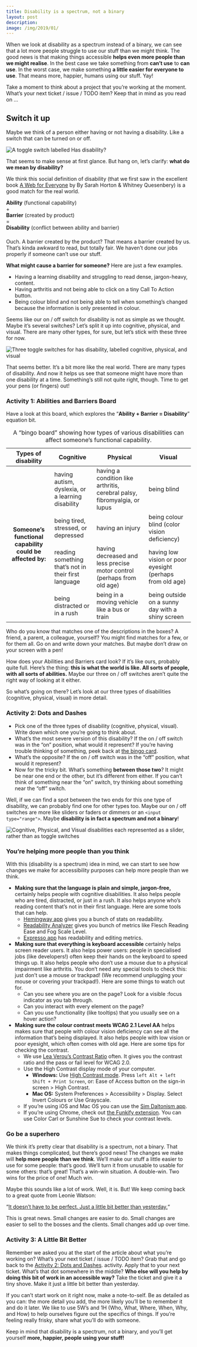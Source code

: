 ```yaml
---
title: Disability is a spectrum, not a binary
layout: post
description: 
image: /img/2019/01/
---
```


<p>When we look at disability as a spectrum instead of a binary, we can see that a lot more people struggle to use our stuff than we might think. The good news is that making things accessible <strong>helps even more people than we might realise</strong>. In the best case we take something from <strong>can’t use</strong> to <strong>can use</strong>. In the worst case, we make something <strong>a little easier for everyone to use</strong>. That means more, happier, humans using our stuff. Yay!</p>

<p>Take a moment to think about a project that you’re working at the moment. What’s your next ticket / issue / TODO item? Keep that in mind as you read on …</p>

<h2>Switch it up</h2>

<p>Maybe we think of a person either having or not having a disability. Like a switch that can be turned on or off.</p>

<p class="text-center"><img src="/img/2019/01/One-toggle.png" alt="A toggle switch labelled Has disability?"></p>

<p>That seems to make sense at first glance. But hang on, let’s clarify: <strong>what do we mean by disability?</strong></p>

<p>We think this social definition of disability (that we first saw in the excellent book <a href="https://rosenfeldmedia.com/books/a-web-for-everyone/">A Web for Everyone</a> by By Sarah Horton &amp; Whitney Quesenbery) is a good match for the real world.</p>

<div class="text-center" style="margin-bottom: 1.5em">
<div><strong>Ability</strong> (functional capability)</div>
<div>+</div>
<div><strong>Barrier</strong> (created by product)</div>
<div>=</div>
<div><strong>Disability</strong> (conflict between ability and barrier)</div>
</div>

<p>Ouch. A barrier created by the product? That means a barrier created by us. That’s kinda awkward to read, but totally fair. We haven’t done our jobs properly if someone can’t use our stuff.</p>

<p><strong>What might cause a barrier for someone?</strong> Here are just a few examples.</p>
<ul>
 	<li>Having a learning disability and struggling to read dense, jargon-heavy, content.</li>
 	<li>Having arthritis and not being able to click on a tiny Call To Action button.</li>
 	<li>Being colour blind and not being able to tell when something’s changed because the information is only presented in colour.</li>
</ul>

<p>Seems like our on / off switch for disability is not as simple as we thought. Maybe it’s several switches? Let’s split it up into cognitive, physical, and visual. There are many other types, for sure, but let’s stick with these three for now.</p>

<p class="text-center"><img src="/img/2019/01/3-Toggles.png" alt="Three toggle switches for has disability, labelled cognitive, physical, and visual"></p>

<p>That seems better. It’s a bit more like the real world. There are many types of disability. And now it helps us see that someone might have more than one disability at a time. Something’s still not quite right, though. Time to get your pens (or fingers) out!</p>

<h3>Activity 1: Abilities and Barriers Board</h3>
<p>Have a look at this board, which explores the “<strong>Ability + Barrier = Disability</strong>” equation bit.</p>

<table id="bingo-card" class="bb">
<caption>A “bingo board” showing how types of various disabilities can affect someone’s functional capability.</caption>
<thead>
<tr>
<th scope="col">Types of disability</th>
<th scope="col">Cognitive</th>
<th scope="col">Physical</th>
<th scope="col">Visual</th>
</tr>
</thead>
<tbody>
<tr>
<th class="rowhead" rowspan="4" scope="row">Someone’s functional capability could be affected by:</th>
<td>having autism, dyslexia, or a learning disability</td>
<td>having a condition like arthritis, cerebral palsy, fibromyalgia, or lupus</td>
<td>being blind</td>
</tr>
<tr>
<td>being tired, stressed, or depressed</td>
<td>having an injury</td>
<td>being colour blind (color vision deficiency)</td>
</tr>
<tr>
<td>reading something that’s not in their first language</td>
<td>having decreased and less precise motor control (perhaps from old age)</td>
<td>having low vision or poor eyesight (perhaps from old age)</td>
</tr>
<tr>
<td>being distracted or in a rush</td>
<td>being in a moving vehicle like a bus or train</td>
<td>being outside on a sunny day with a shiny screen</td>
</tr>
</tbody>
</table>

<p>Who do you know that matches one of the descriptions in the boxes? A friend, a parent, a colleague, yourself? You might find matches for a few, or for them all. Go on and write down your matches. But maybe don’t draw on your screen with a pen!</p>

<p>How does your Abilities and Barriers card look? If it’s like ours, probably quite full. Here’s the thing: <strong>this is what the world is like. All sorts of people, with all sorts of abilities.</strong> Maybe our three on / off switches aren’t quite the right way of looking at it either.</p>

<p>So what’s going on there? Let’s look at our three types of disabilities (cognitive, physical, visual) in more detail.</p>

<h3 id="activity-2">Activity 2: Dots and Dashes</h3>

<ul>
 	<li>Pick one of the three types of disability (cognitive, physical, visual). Write down which one you’re going to think about.</li>
 	<li>What’s the most severe version of this disability? If the on / off switch was in the “on” position, what would it represent? If you’re having trouble thinking of something, peek back at <a href="#bingo-card">the bingo card</a>.</li>
 	<li>What’s the opposite? If the on / off switch was in the “off” position, what would it represent?</li>
 	<li>Now for the tricky bit. What’s something <strong>between those two</strong>? It might be near one end or the other, but it’s different from either. If you can’t think of something near the “on” switch, try thinking about something near the “off” switch.</li>
</ul>

<p>Well, if we can find a spot between the two ends for this one type of disability, we can probably find one for other types too. Maybe our on / off switches are more like sliders or faders or dimmers or an <code class=" prettyprinted" style=""><span class="tag">&lt;input</span><span class="pln"> </span><span class="atn">type</span><span class="pun">=</span><span class="atv">"range"</span><span class="tag">&gt;</span></code>. Maybe <strong>disability is in fact a spectrum and not a binary</strong>!</p>

<p class="text-center"><img src="/img/2019/01/Sliders.png" alt="Cognitive, Physical, and Visual disabilities each represented as a slider, rather than as toggle switches"></p>

<h3>You’re helping more people than you think</h3>

<p>With this (disability is a spectrum) idea in mind, we can start to see how changes we make for accessibility purposes can help more people than we think.</p>

<ul>
 	<li><strong>Making sure that the language is plain and simple, jargon-free,</strong> certainly helps people with cognitive disabilities. It also helps people who are tired, distracted, or just in a rush. It also helps anyone who’s reading content that’s not in their first language. Here are some tools that can help.
<ul>
 	<li><a href="http://www.hemingwayapp.com/">Hemingway app</a> gives you a bunch of stats on readability.</li>
 	<li><a href="https://datayze.com/readability-analyzer.php">Readability Analyzer</a> gives you bunch of metrics like Flesch Reading Ease and Fog Scale Level.</li>
 	<li><a href="http://www.expresso-app.org/">Expresso app</a> has readability and editing metrics.</li>
</ul>
</li>
 	<li><strong>Making sure that everything is keyboard accessible</strong> certainly helps screen reader users. It also helps power users: people in specialised jobs (like developers!) often keep their hands on the keyboard to speed things up. It also helps people who don’t use a mouse due to a physical impairment like arthritis. You don’t need any special tools to check this: just don’t use a mouse or trackpad! (We recommend unplugging your mouse or covering your trackpad!). Here are some things to watch out for.
<ul>
 	<li>Can you see where you are on the page? Look for a visible :focus indicator as you tab through.</li>
 	<li>Can you interact with every element on the page?</li>
 	<li>Can you use functionality (like tooltips) that you usually see on a hover action?</li>
</ul>
</li>
 	<li><strong>Making sure the colour contrast meets WCAG 2.1 Level AA</strong> helps makes sure that people with colour vision deficiency can see all the information that’s being displayed. It also helps people with low vision or poor eyesight, which often comes with old age. Here are some tips for checking the contrast.
<ul>
 	<li>We use <a href="https://contrast-ratio.com/">Lea Verou’s Contrast Ratio</a> often. It gives you the contrast ratio and the pass or fail level for WCAG 2.0.</li>
 	<li>Use the High Contrast display mode of your computer.
<ul>
 	<li><strong>Windows:</strong> Use <a href="https://support.microsoft.com/en-us/help/13862/windows-use-high-contrast-mode">High Contrast mode</a>. Press <code class=" prettyprinted" style=""><span class="pln">left </span><span class="typ">Alt</span><span class="pln"> </span><span class="pun">+</span><span class="pln"> left </span><span class="typ">Shift</span><span class="pln"> </span><span class="pun">+</span><span class="pln"> </span><span class="typ">Print</span><span class="pln"> </span><span class="typ">Screen</span></code>, or: Ease of Access button on the sign-in screen &gt; High Contrast.</li>
 	<li><strong>Mac OS:</strong> System Preferences &gt; Accessibility &gt; Display. Select Invert Colours or Use Grayscale.</li>
</ul>
</li>
 	<li>If you’re using iOS and Mac OS you can use the <a href="https://michelf.ca/projects/sim-daltonism/">Sim Daltonism app</a>.</li>
 	<li>If you’re using Chrome, check out <a href="https://www.funkify.org/">the Funkify extension</a>. You can use Color Carl or Sunshine Sue to check your contrast levels.</li>
</ul>
</li>
</ul>
<h3>Go be a superhero</h3>
We think it’s pretty clear that disability is a spectrum, not a binary. That makes things complicated, but there’s good news! The changes we make will <strong>help more people than we think</strong>. We’ll make our stuff a little easier to use for some people: that’s good. We’ll turn it from unusable to usable for some others: that’s great! That’s a win-win situation. A double-win. Two wins for the price of one! Much win.

Maybe this sounds like a lot of work. Well, it is. But! We keep coming back to a great quote from Leonie Watson:
<p class="text-center">“<a href="https://twitter.com/ireaderinokun/status/784401867447078912">It doesn’t have to be perfect. Just a little bit better than yesterday.</a>“</p>

<p>This is great news. Small changes are easier to do. Small changes are easier to sell to the bosses and the clients. Small changes add up over time.</p>
<h3>Activity 3: A Little Bit Better</h3>
Remember we asked you at the start of the article about what you’re working on? What’s your next ticket / issue / TODO item? Grab that and go back to the <a href="#activity-2">Activity 2: Dots and Dashes</a>. activity. Apply that to your next ticket. What’s that dot somewhere in the middle? <strong>Who else will you help by doing this bit of work in an accessible way?</strong> Take the ticket and give it a tiny shove. Make it just a little bit better than yesterday.

If you can’t start work on it right now, make a note-to-self. Be as detailed as you can: the more detail you add, the more likely you’ll be to remember it and do it later. We like to use 5W’s and 1H (Who, What, Where, When, Why, and How) to help ourselves figure out the specifics of things. If you’re feeling really frisky, share what you’ll do with someone.

Keep in mind that disability is a spectrum, not a binary, and you’ll get yourself <strong>more, happier, people using your stuff!</strong>